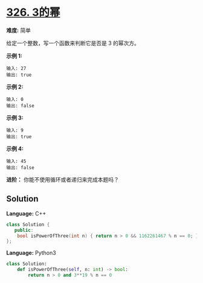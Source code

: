 # [326. 3的幂](https://leetcode-cn.com/problems/power-of-three/)

**难度:** 简单

给定一个整数，写一个函数来判断它是否是 3 的幂次方。

 **示例 1:** 

```
输入: 27
输出: true
```

 **示例 2:** 

```
输入: 0
输出: false
```

 **示例 3:** 

```
输入: 9
输出: true
```

 **示例 4:** 

```
输入: 45
输出: false
```

 **进阶：** 你能不使用循环或者递归来完成本题吗？

## Solution


**Language:** C++
```C++
class Solution {
   public:
    bool isPowerOfThree(int n) { return n > 0 && 1162261467 % n == 0; }
};

```

**Language:** Python3
```Python
class Solution:
    def isPowerOfThree(self, n: int) -> bool:
        return n > 0 and 3**19 % n == 0

```